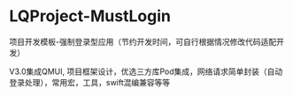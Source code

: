 # LQProject-MustLogin
项目开发模板-强制登录型应用（节约开发时间，可自行根据情况修改代码适配开发）

V3.0集成QMUI, 项目框架设计，优选三方库Pod集成，网络请求简单封装（自动登录处理），常用宏，工具，swift混编兼容等等
